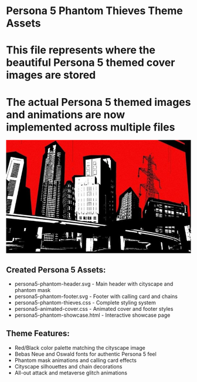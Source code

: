# Persona 5 Phantom Thieves Theme Assets
# This file represents where the beautiful Persona 5 themed cover images are stored
# The actual Persona 5 themed images and animations are now implemented across multiple files

![Persona 5 Phantom Thieves Cover](f7a8c755-aff6-4c95-8488-51de270a2df9.jpg)

## Created Persona 5 Assets:
- persona5-phantom-header.svg - Main header with cityscape and phantom mask
- persona5-phantom-footer.svg - Footer with calling card and chains
- persona5-phantom-thieves.css - Complete styling system
- persona5-animated-cover.css - Animated cover and footer styles
- persona5-phantom-showcase.html - Interactive showcase page

## Theme Features:
- Red/Black color palette matching the cityscape image
- Bebas Neue and Oswald fonts for authentic Persona 5 feel
- Phantom mask animations and calling card effects
- Cityscape silhouettes and chain decorations
- All-out attack and metaverse glitch animations